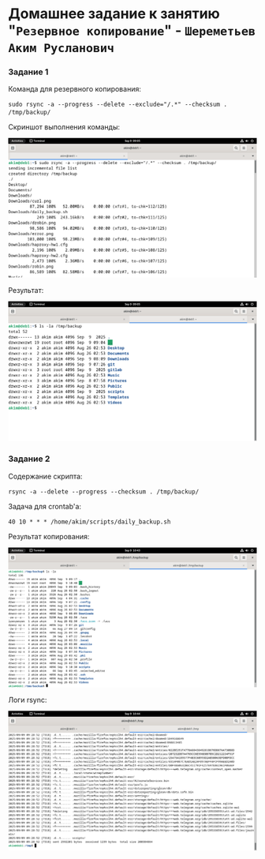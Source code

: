 # Домашнее задание к занятию "`Резервное копирование`" - `Шереметьев Аким Русланович`

### Задание 1

Команда для резервного копирования:

```
sudo rsync -a --progress --delete --exclude="/.*" --checksum . /tmp/backup/
```

Скриншот выполнения команды:

![Screen1](/img/hw11.png)

Результат:

![Screen2](/img/hw12.png)

### Задание 2

Содержание скрипта:
```
rsync -a --delete --progress --checksum . /tmp/backup/
```

Задача для crontab'а:
```
40 10 * * * /home/akim/scripts/daily_backup.sh
```

Результат копирования:

![Screen3](/img/hw2.png)

Логи rsync:

![Screen4](/img/log.png)
